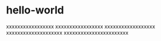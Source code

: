 # hello-world
xxxxxxxxxxxxxxxxx
xxxxxxxxxxxxxxxxx
xxxxxxxxxxxxxxxxxx
xxxxxxxxxxxxxxxxxxxx
xxxxxxxxxxxxxxxxxxxxxxx
